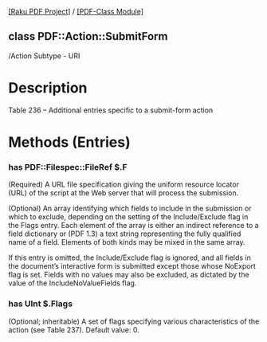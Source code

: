 [[Raku PDF Project]](https://pdf-raku.github.io)
 / [[PDF-Class Module]](https://pdf-raku.github.io/PDF-Class-raku)

class PDF::Action::SubmitForm
-----------------------------

/Action Subtype - URI

Description
===========

Table 236 – Additional entries specific to a submit-form action

Methods (Entries)
=================

### has PDF::Filespec::FileRef $.F

(Required) A URL file specification giving the uniform resource locator (URL) of the script at the Web server that will process the submission.



(Optional) An array identifying which fields to include in the submission or which to exclude, depending on the setting of the Include/Exclude flag in the Flags entry. Each element of the array is either an indirect reference to a field dictionary or (PDF 1.3) a text string representing the fully qualified name of a field. Elements of both kinds may be mixed in the same array.

If this entry is omitted, the Include/Exclude flag is ignored, and all fields in the document’s interactive form is submitted except those whose NoExport flag is set. Fields with no values may also be excluded, as dictated by the value of the IncludeNoValueFields flag.

### has UInt $.Flags

(Optional; inheritable) A set of flags specifying various characteristics of the action (see Table 237). Default value: 0.

